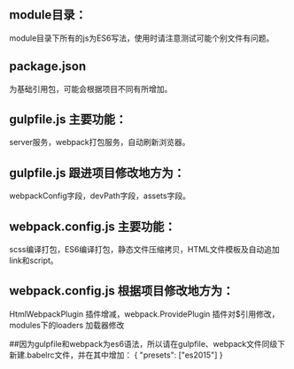 ## module目录：
module目录下所有的js为ES6写法，使用时请注意测试可能个别文件有问题。

## package.json 
为基础引用包，可能会根据项目不同有所增加。

## gulpfile.js 主要功能：
server服务，webpack打包服务，自动刷新浏览器。

## gulpfile.js 跟进项目修改地方为：
webpackConfig字段，devPath字段，assets字段。

## webpack.config.js 主要功能：
scss编译打包，ES6编译打包，静态文件压缩拷贝，HTML文件模板及自动追加link和script。

## webpack.config.js 根据项目修改地方为：
HtmlWebpackPlugin 插件增减，webpack.ProvidePlugin 插件对$引用修改，modules下的loaders 加载器修改

##因为gulpfile和webpack为es6语法，所以请在gulpfile、webpack文件同级下新建.babelrc文件，并在其中增加：
{
  "presets": ["es2015"]
}